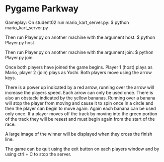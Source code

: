 # Pygame Parkway

Gameplay: On student02 run mario_kart_server.py:
$ python mario_kart_server.py

Then run Player.py on another machine with the argument host:
$ python Player.py host

Then run Player.py on another machine with the argument join:
$ python Player.py join

Once both players have joined the game begins. Player 1 (host) plays as Mario, player 2 (join) plays
as Yoshi. Both players move using the arrow keys. 

There is a power up indicated by a red arrow, running over the arrow will increase the players speed. Each arrow can only be used once. There is also an obstacle indicated by the yellow bananas. 
Running over a banana will stop the player from moving and cause it to spin once in a circle and then
the player can begin to move again. Again each banana can be used only once. If a player moves off the track
by moving into the green portion of the track they will be resest and must begin again from the start
of the race.

A large image of the winner will be displayed when they cross the finish line. 

The game can be quit using the exit button on each players window and by using ctrl + C to stop the 
server.
